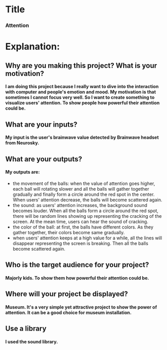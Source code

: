 # Title
### Attention

# Explanation:
## Why are you making this project? What is your motivation?
#### I am doing this project because I really want to dive into the interaction with computer and people's emotion and mood. My motivation is that sometimes I cannot focus very well. So I want to create something to visualize users' attention. To show people how powerful their attention could be.

## What are your inputs?
#### My input is the user's brainwave value detected by Brainwave headset from Neurosky.

## What are your outputs?
#### My outputs are:
- the movement of the balls: when the value of attention goes higher, each ball will rotating slower and all the balls will gather together gradually and finally form a circle around the red spot in the center. When users' attention decrease, the balls will become scattered again.
- the sound: as users' attention increases, the background sound becomes louder. When all the balls form a circle around the red spot, there will be random lines showing up representing the cracking of the screen. At the mean time, users can hear the sound of cracking.
- the color of the ball: at first, the balls have different colors. As they gather together, their colors become same gradually.
- when users' attention keeps at a high value for a while, all the lines will disappear representing the screen is breaking. Then all the balls become scattered again.

## Who is the target audience for your project?
#### Majorly kids. To show them how powerful their attention could be.

## Where will your project be displayed?
#### Museum. It's a very simple yet attractive project to show the power of attention. It can be a good choice for museum installation.

## Use a library
#### I used the sound library.
